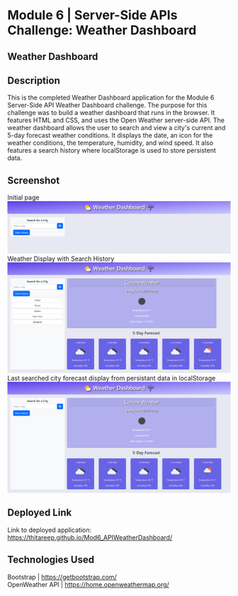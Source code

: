 # Module 6 | Server-Side APIs Challenge: Weather Dashboard
## Weather Dashboard
## Description
This is the completed Weather Dashboard application for the Module 6 Server-Side API Weather Dashboard challenge. The purpose for this challenge was to build a weather dashboard that runs in the browser. It features HTML and CSS, and uses the Open Weather server-side API. The weather dashboard allows the user to search and view a city's current and 5-day forecast weather conditions. It displays the date, an icon for the weather conditions, the temperature, humidity, and wind speed. It also features a search history where localStorage is used to store persistent data. 
## Screenshot
Initial page
![screenshot](https://github.com/thitareep/Mod6_APIWeatherDashboard/blob/main/assets/WeatherDash1.png)
Weather Display with Search History
![screenshot](https://github.com/thitareep/Mod6_APIWeatherDashboard/blob/main/assets/WeatherDash2.png)
Last searched city forecast display from persistant data in localStorage
![screenshot](https://github.com/thitareep/Mod6_APIWeatherDashboard/blob/main/assets/WeatherDash3.png)
## Deployed Link
Link to deployed application:
https://thitareep.github.io/Mod6_APIWeatherDashboard/
## Technologies Used
Bootstrap |
https://getbootstrap.com/
<br>
OpenWeather API |
https://home.openweathermap.org/
